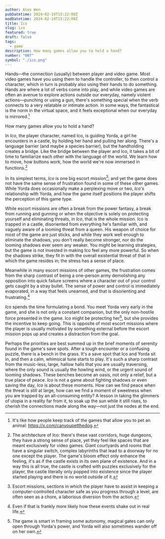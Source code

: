 ```yaml
---
author: Alex Wen
pubDatetime: 2024-02-19T15:22:00Z
modDatetime: 2024-02-19T15:22:00Z
title: Ico
slug: ico
featured: true
draft: false
tags:
  - game
description: How many games allow you to hold a hand?
number: "007"
symbol: "./ico.png"
---
```


Hands—the connection (usually) between player and video game. Most video games have you using them to handle the controller, to then control a character, which in turn is probably also using their hands to do something. Hands are where a lot of verbs come into play, and while video games are often an avenue to explore actions outside our everyday, namely violent actions—punching or using a gun, there's something special when the verb connects to a very relatable or intimate action. In some ways, the fantastical is the norm in the virtual space, and it feels exceptional when our everyday is mirrored.[^1]

How many games allow you to hold a hand?

In _Ico_, the player character, named Ico, is guiding Yorda, a girl he encounters in a castle, by holding her hand and pulling her along. There's a language barrier (and maybe a species barrier), but the handholding creates a bridge. Like the bridge between the player and Ico, it takes a bit of time to familiarize each other with the language of the world. We learn how to move, how buttons work, how the world we're now immersed in functions.[^2]

In its simplest terms, _Ico_ is one big escort mission[^3]; and yet the game does not have the same sense of frustration found in some of these other games. While Yorda does occasionally make a perplexing move or two, _Ico's_ relationship with Yorda, and how the game itself positions the player shifts the perception of this game type.

While escort missions are often a break from the power fantasy, a break from running and gunning or when the objective is solely on protecting yourself and eliminating threats, in _Ico_, that is the whole mission. Ico is trapped in a castle, disoriented from everything he's familiar with, and vaguely aware of a looming threat from a queen. His weapon of choice for most of the game are just sticks, and while they work well enough to eliminate the shadows, you don't really become stronger, nor do the looming shadows ever seem any weaker. You might be learning strategies, but the game is not invested in making Ico feel any more powerful. So when the shadows strike, they fit in with the overall existential threat of that in which the game resides in; the stress has a sense of place.

Meanwhile in many escort missions of other games, the frustration comes from the sharp contrast of being a one-person army demolishing any opposition into quick failure screens where a character out of your control gets caught by a stray bullet. The sense of power and control is immediately evaporated, in a way that feels unearned, and that is disorienting and frustrating.[^4]

_Ico_ spends the time formulating a bond. You meet Yorda very early in the game, and she is not only a constant companion, but the only non-hostile force presented in the game. Ico might be protecting her[^5], but she provides the incentive to keep going. This is opposite of most escort missions where the player is usually motivated by something external before the escort mission pops up and creates a distraction from the goal.

Perhaps the priorities are best summed up in the brief moments of serenity found in the game's save spots. After a tough encounter or a confusing puzzle, there is a bench in the grass. It's a save spot that Ico and Yorda sit in, and then a calm, whimsical tune starts to play. It's such a sharp contrast from the music-less, large, hallow halls that you are usually traversing, where the only sound is usually the howling wind, or the urgent sound of looming shadows. These benches become an oasis, not only a relief, but a true place of peace. _Ico_ is not a game about fighting shadows or even saving the day, _Ico_ is about these moments. How can we find peace when the threat is still at large, how can we find a moment of sweetness when you are trapped by an all-consuming entity? A lesson in taking the glimmers of utopia in a reality far from it, to soak up the sun while it still rises, to cherish the connections made along the way—not just the nodes at the end.

[^1]: It's like how people keep track of the games that allow you to pet an animal: https://x.com/canyoupetthedog.
[^2]: The architecture of Ico: there's these vast corridors, huge dungeons, they have a strong sense of place, yet they feel like spaces that are meant exclusively for video games. Giant courtyards and rooms that have a singular switch, complex labyrinths that lead to a doorway for no one except the player. The game's bloom effect only enhance the feeling, it's as if the castle exists in its own plane of existence. And in a way this is all true, the castle is crafted with puzzles exclusively for the player, the castle literally only popped into existence since the player started playing and there is no world outside of it.
[^3]: Escort missions, sections in which the player have to assist in keeping a computer-controlled character safe as you progress through a level, are often seen as a chore, a laborious diversion from the action.
[^4]: Even if that is frankly more likely how these events shake out in real life.
[^5]: The game is smart in framing some autonomy, magical gates can only open through Yorda's power, and Yorda will also sometimes wander off on her own.
